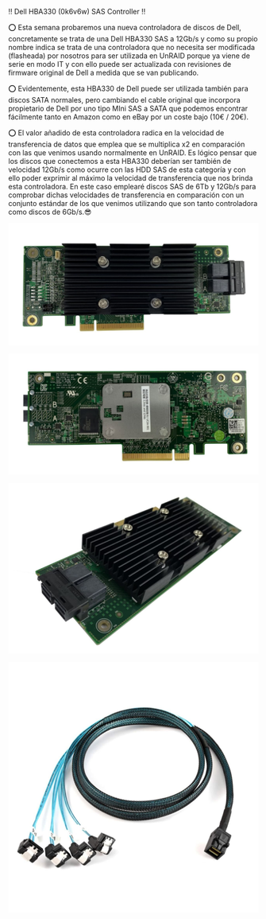 ‼️ Dell HBA330 (0k6v6w) SAS Controller ‼️

⭕️ Esta semana probaremos una nueva controladora de discos de Dell, concretamente se trata de una Dell HBA330 SAS a 12Gb/s y como su propio nombre indica se trata de una controladora que no necesita ser modificada (flasheada) por nosotros para ser utilizada en UnRAID porque ya viene de serie en modo IT y con ello puede ser actualizada con revisiones de firmware original de Dell a medida que se van publicando.

⭕️ Evidentemente, esta HBA330 de Dell puede ser utilizada también para discos SATA normales, pero cambiando el cable original que incorpora propietario de Dell por uno tipo MIni SAS a SATA que podemos encontrar fácilmente tanto en Amazon como en eBay por un coste bajo (10€ / 20€).

⭕️ El valor añadido de esta controladora radica en la velocidad de transferencia de datos que emplea que se multiplica x2 en comparación con las que venimos usando normalmente en UnRAID. Es lógico pensar que los discos que conectemos a esta HBA330 deberían ser también de velocidad 12Gb/s como ocurre con las HDD SAS de esta categoría y con ello poder exprimir al máximo la velocidad de transferencia que nos brinda esta controladora. En este caso emplearé discos SAS de 6Tb y 12Gb/s para comprobar dichas velocidades de transferencia en comparación con un conjunto estándar de los que venimos utilizando que son tanto controladora como discos de 6Gb/s.😎

![Dell HBA330](https://raw.githubusercontent.com/dieghada/prueba/main/posts/eugeni/Dell%20HBA330/images/image01.jpg)

![Dell HBA330](https://raw.githubusercontent.com/dieghada/prueba/main/posts/eugeni/Dell%20HBA330/images/image02.jpg)

![Dell HBA330](https://raw.githubusercontent.com/dieghada/prueba/main/posts/eugeni/Dell%20HBA330/images/image03.jpg)

![Dell HBA330](https://raw.githubusercontent.com/dieghada/prueba/main/posts/eugeni/Dell%20HBA330/images/image04.jpg)